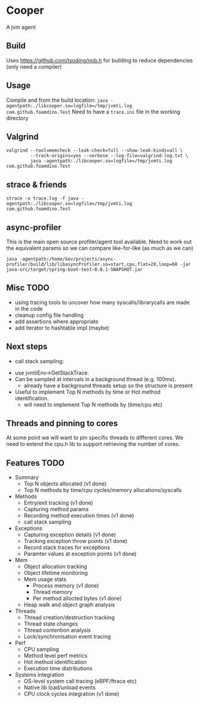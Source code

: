 # Cooper

A jvm agent

## Build

Uses https://github.com/tsoding/nob.h for building to reduce dependencies (only need a compiler)

## Usage

Compile and from the build location:
`java -agentpath:./libcooper.so=logfile=/tmp/jvmti.log com.github.foamdino.Test`
Need to have a `trace.ini` file in the working directory

## Valgrind

```
valgrind --tool=memcheck --leak-check=full --show-leak-kinds=all \
         --track-origins=yes --verbose --log-file=valgrind-log.txt \
         java -agentpath:./libcooper.so=logfile=/tmp/jvmti.log com.github.foamdino.Test
```

## strace & friends
```
strace -o trace.log -f java -agentpath:./libcooper.so=logfile=/tmp/jvmti.log com.github.foamdino.Test
```

## async-profiler
This is the main open source profiler/agent tool available. Need to work out the equivalent params so we can compare like-for-like (as much as we can)
```
java -agentpath:/home/kev/projects/async-profiler/build/lib/libasyncProfiler.so=start,cpu,flat=20,loop=60 -jar java-src/target/spring-boot-test-0.0.1-SNAPSHOT.jar
```
## Misc TODO

* using tracing tools to uncover how many syscalls/librarycalls are made in the code
* cleanup config file handling
* add assertions where appropriate
* add iterator to hashtable impl (maybe)

## Next steps

* call stack sampling:
- use jvmtiEnv->GetStackTrace.
- Can be sampled at intervals in a background thread (e.g. 100ms).
  - already have a background threads setup so the structure is present
- Useful to implement Top N methods by time or Hot method identification.
  - will need to implement Top N methods by (time/cpu etc)

## Threads and pinning to cores
At some point we will want to pin specific threads to different cores. 
We need to extend the cpu.h lib to support retrieving the number of cores.

## Features TODO

* Summary
  * Top N objects allocated (v1 done)
  * Top N methods by time/cpu cycles/memory allocations/syscalls
* Methods
  * Entry/exit tracking (v1 done)
  * Capturing method params
  * Recording method execution times (v1 done)
  * call stack sampling
* Exceptions
  * Capturing exception details (v1 done)
  * Tracking exception throw points (v1 done)
  * Record stack traces for exceptions
  * Paramter values at exception points (v1 done)
* Mem
  * Object allocation tracking
  * Object lifetime monitoring
  * Mem usage stats
    * Process memory (v1 done)
    * Thread memory
    * Per method allocted bytes (v1 done)
  * Heap walk and object graph analysis
* Threads
  * Thread creation/destruction tracking
  * Thread state changes
  * Thread contention analysis
  * Lock/synchronisation event tracing
* Perf
  * CPU sampling
  * Method level perf metrics
  * Hot method identification
  * Execution time distributions
* Systems integration
  * OS-level system call tracing (eBPF/ftrace etc)
  * Native lib load/unload events
  * CPU clock cycles integration (v1 done)
